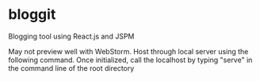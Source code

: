 # bloggit
Blogging tool using React.js and JSPM

May not preview well with WebStorm. 
Host through local server using the following command.
Once initialized, call the localhost by typing
"serve" in the command line of the root directory
